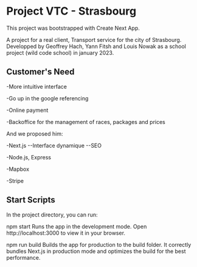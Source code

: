 # Project VTC - Strasbourg

This project was bootstrapped with Create Next App.

A project for a real client, Transport service for the city of Strasbourg.
Developped by Geoffrey Hach, Yann Fitsh and Louis Nowak as a school project (wild code school) in january 2023.




## Customer's Need

-More intuitive interface

-Go up in the google referencing

-Online payment

-Backoffice for the management of races, packages and prices

And we proposed him:

-Next.js
 --Interface dynamique
 --SEO

-Node.js, Express

-Mapbox

-Stripe


## Start Scripts

In the project directory, you can run:

npm start
Runs the app in the development mode.
Open http://localhost:3000 to view it in your browser.


npm run build
Builds the app for production to the build folder.
It correctly bundles Next.js in production mode and optimizes the build for the best performance.
